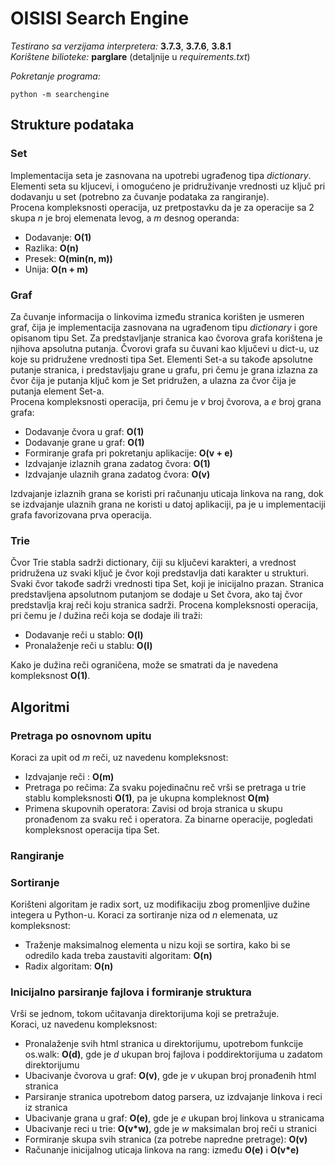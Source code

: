 # OISISI Search Engine
*Testirano sa verzijama interpretera:* **3.7.3**, **3.7.6**, **3.8.1**  
*Korištene bilioteke:* **parglare** (detaljnije u *requirements.txt*)  
  
*Pokretanje programa:*
```
python -m searchengine
```

## Strukture podataka
### Set
Implementacija seta je zasnovana na upotrebi ugrađenog tipa *dictionary*. Elementi seta su kljucevi, i omogućeno je pridruživanje vrednosti uz ključ pri dodavanju u set (potrebno za čuvanje podataka za rangiranje).  
Procena kompleksnosti operacija, uz pretpostavku da je za operacije sa 2 skupa *n* je broj elemenata levog, a *m* desnog operanda:
* Dodavanje: **O(1)**
* Razlika: **O(n)**
* Presek: **O(min(n, m))**
* Unija: **O(n + m)**
### Graf
Za čuvanje informacija o linkovima između stranica korišten je usmeren graf, čija je implementacija zasnovana na ugrađenom tipu *dictionary* i gore opisanom tipu Set. Za predstavljanje stranica kao čvorova grafa korištena je njihova apsolutna putanja. Čvorovi grafa su čuvani kao ključevi u dict-u, uz koje su pridružene vrednosti tipa Set. Elementi Set-a su takođe apsolutne putanje stranica, i predstavljaju grane u grafu, pri čemu je grana izlazna za čvor čija je putanja ključ kom je Set pridružen, a ulazna za čvor čija je putanja element Set-a.  
Procena kompleksnosti operacija, pri čemu je *v* broj čvorova, a *e* broj grana grafa:
* Dodavanje čvora u graf: **O(1)**
* Dodavanje grane u graf: **O(1)**
* Formiranje grafa pri pokretanju aplikacije: **O(v + e)**
* Izdvajanje izlaznih grana zadatog čvora: **O(1)**
* Izdvajanje ulaznih grana zadatog čvora: **O(v)**

Izdvajanje izlaznih grana se koristi pri računanju uticaja linkova na rang, dok se izdvajanje ulaznih grana ne koristi u datoj aplikaciji, pa je u implementaciji grafa favorizovana prva operacija.
### Trie
Čvor Trie stabla sadrži dictionary, čiji su ključevi karakteri, a vrednost pridružena uz svaki ključ je čvor koji predstavlja dati karakter u strukturi. Svaki čvor takođe sadrži vrednosti tipa Set, koji je inicijalno prazan. Stranica predstavljena apsolutnom putanjom se dodaje u Set čvora, ako taj čvor predstavlja kraj reči koju stranica sadrži.
Procena kompleksnosti operacija, pri čemu je *l* dužina reči koja se dodaje ili traži:
* Dodavanje reči u stablo: **O(l)**
* Pronalaženje reči u stablu: **O(l)**  

Kako je dužina reči ograničena, može se smatrati da je navedena kompleksnost **O(1)**.  


## Algoritmi

### Pretraga po osnovnom upitu
Koraci za upit od *m* reči, uz navedenu kompleksnost:
* Izdvajanje reči : **O(m)**
* Pretraga po rečima: Za svaku pojedinačnu reč vrši se pretraga u trie stablu kompleksnosti **O(1)**, pa je ukupna kompleknost **O(m)**
* Primena skupovnih operatora: Zavisi od broja stranica u skupu pronađenom za svaku reč i operatora. Za binarne operacije, pogledati kompleksnost operacija tipa Set. 

### Rangiranje

### Sortiranje
Korišteni algoritam je radix sort, uz modifikaciju zbog promenljive dužine integera u Python-u. Koraci za sortiranje niza od *n* elemenata, uz kompleksnost:
* Traženje maksimalnog elementa u nizu koji se sortira, kako bi se odredilo kada treba zaustaviti algoritam: **O(n)**
* Radix algoritam: **O(n)**

### Inicijalno parsiranje fajlova i formiranje struktura
Vrši se jednom, tokom učitavanja direktorijuma koji se pretražuje.  
Koraci, uz navedenu kompleksnost:  
* Pronalaženje svih html stranica u direktorijumu, upotrebom funkcije os.walk: **O(d)**, gde je *d* ukupan broj fajlova i poddirektorijuma u zadatom direktorijumu
* Ubacivanje čvorova u graf: **O(v)**, gde je *v* ukupan broj pronađenih html stranica
* Parsiranje stranica upotrebom datog parsera, uz izdvajanje linkova i reci iz stranica
* Ubacivanje grana u graf: **O(e)**, gde je *e* ukupan broj linkova u stranicama
* Ubacivanje reci u trie: **O(v*w)**, gde je *w* maksimalan broj reči u stranici
* Formiranje skupa svih stranica (za potrebe napredne pretrage): **O(v)**
* Računanje inicijalnog uticaja linkova na rang: između **O(e)** i **O(v*e)**
